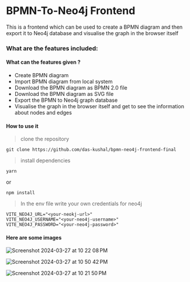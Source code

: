 # BPMN-To-Neo4j Frontend

This is a frontend which can be used to create a BPMN diagram and then export it to Neo4j database and visualise the graph in the browser itself

### What are the features included:

#### What can the features given ?
- Create BPMN diagram
- Import BPMN diagram from local system
- Download the BPMN diagram as BPMN 2.0 file
- Download the BPMN diagram as SVG file
- Export the BPMN to Neo4j graph database
- Visualise the graph in the browser itself and get to see the information about nodes and edges

 
#### How to use it 

> clone the repository
```
git clone https://github.com/das-kushal/bpmn-neo4j-frontend-final
```

> install dependencies

```
yarn 
```
or 
```
npm install
```

> In the env file write your own credentials for neo4j
```
VITE_NEO4J_URL="<your-neokj-url>"
VITE_NEO4J_USERNAME="<your-neo4j-username>"
VITE_NEO4J_PASSWORD="<your-neo4j-password>"
```

#### Here are some images 
![Screenshot 2024-03-27 at 10 22 08 PM](https://github.com/das-kushal/bpmn-neo4j-frontend-final/assets/86544278/9d5bb664-7dcb-45e3-b559-6cd156ea8a4d)

![Screenshot 2024-03-27 at 10 50 42 PM](https://github.com/das-kushal/bpmn-neo4j-frontend-final/assets/86544278/a6027164-4665-4760-81fa-2e543058174f)

![Screenshot 2024-03-27 at 10 21 50 PM](https://github.com/das-kushal/bpmn-neo4j-frontend-final/assets/86544278/ceb720bd-4033-444c-9c4e-a222dccd4eac)
